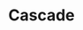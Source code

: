 ---
title: Cascade
tags: pieces
image-thumb: cascade-thumb.webp
image: 
imageAlt: Cascade
description: Phytogram digitised prints on glossy photographic paper, unframed
dimensions: 16.5 x 23.4 inch
---